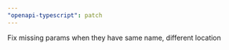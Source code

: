 ```yaml
---
"openapi-typescript": patch
---
```


Fix missing params when they have same name, different location
